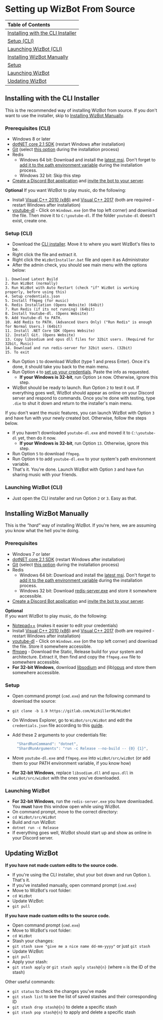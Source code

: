 # Setting up WizBot From Source

| Table of Contents |
| :--- |
| [Installing with the CLI Installer](#installing-with-the-cli-installer) |
| [Setup \(CLI\)](#setup-cli) |
| [Launching WizBot \(CLI\)](#launching-wizbot-cli) |
| [Installing WizBot Manually](#installing-wizbot-manually) |
| [Setup](#setup) |
| [Launching WizBot](#launching-wizbot) |
| [Updating WizBot](#updating-wizbot) |

## Installing with the CLI Installer

This is the recommended way of installing WizBot from source. If you don't want to use the installer, skip to [Installing WizBot Manually](#installing-wizbot-manually).

### Prerequisites \(CLI\)

- Windows 8 or later
- [dotNET core 2.1 SDK](https://www.microsoft.com/net/download/dotnet-core/2.1) \(restart Windows after installation\)
- [Git](https://git-scm.com/downloads) \(select [this option](https://i.imgur.com/zlWVTsi.png) during the installation process\)
- Redis
  - Windows 64 bit: Download and install the [latest msi](https://github.com/MicrosoftArchive/redis/releases/tag/win-3.0.504). Don't forget to [add it to the path environment variable](https://i.imgur.com/uUby6Xw.png) during the installation process.
  - Windows 32 bit: Skip this step 
- [Create a Discord Bot application](../jsons-explained.md/#creating-discord-bot-application) and [invite the bot to your server](../jsons-explained.md/#inviting-your-bot-to-your-server).

**Optional** If you want WizBot to play music, do the following:

- Install [Visual C++ 2010 \(x86\)](https://download.microsoft.com/download/1/6/5/165255E7-1014-4D0A-B094-B6A430A6BFFC/vcredist_x86.exe) and [Visual C++ 2017](https://support.microsoft.com/en-us/help/2977003/the-latest-supported-visual-c-downloads) \(both are required - restart Windows after installation\)
- [youtube-dl](https://rg3.github.io/youtube-dl/download.html) - Click on `Windows.exe` \(on the top left corner\) and download the file. Then move it to `C:\youtube-dl`. If the folder `youtube-dl` doesn't exist, create one.

### Setup \(CLI\)

- Download the [CLI installer](https://raw.githubusercontent.com/Wizkiller96/WizBotInstallerWin/1.9/WizBotInstaller.bat). Move it to where you want WizBot's files to be.
- Right click the file and extract it.
- Right click the `WizBotInstaller.bat` file and open it as Administrator
- After the admin check, you should see main menu with the options below:

```
1. Download Latest Build
2. Run WizBot (normally)
3. Run WizBot with Auto Restart (check "if" WizBot is working properly, before using this)
4. Setup credentials.json
5. Install ffmpeg (for music)
6. Redis Installation (Opens Website) (64bit)
7. Run Redis (if its not running) (64bit)
8. Install Youtube-dl. (Opens Website)
9. Add Youtube-dl to PATH.
10. Add Redis to PATH. (Advanced Users Only) ("Run Redis" is enough for Normal Users.) (64bit)
11. Install .NET Core SDK (Opens Website)
12. Install Git. (Opens Website)
13. Copy libsodium and opus dll files for 32bit users. (Required for 32bit, Music)
14. Download and run redis-server for 32bit users. (32bit)
15. To exit
```

- Run Option `1` to download WizBot \(type 1 and press Enter\). Once it's done, it should take you back to the main menu.
- Run Option `4` to [set up your credentials](http://wizbot.readthedocs.io/en/latest/JSON%20Explanations/). Paste the info as requested.
  - **If your Windows is 32-bit**, run Option `14` now. Otherwise, ignore this step.
- WizBot should be ready to launch. Run Option `2` to test it out. If everything goes well, WizBot should appear as online on your Discord server and respond to commands. Once you're done with testing, type `.die` to shut it down and return to the installer's main menu.

If you don't want the music features, you can launch WizBot with Option `3` and have fun with your newly created bot. Otherwise, follow the steps below.

- If you haven't downloaded `youtube-dl.exe` and moved it to `C:\youtube-dl` yet, then do it now.
  - **If your Windows is 32-bit**, run Option `13`. Otherwise, ignore this step.
- Run Option `5` to download `ffmpeg`.
- Run Option `9` to add `youtube-dl.exe` to your system's path environment variable.
- That's it. You're done. Launch WizBot with Option `3` and have fun sharing music with your friends.

### Launching WizBot \(CLI\)

- Just open the CLI installer and run Option `2` or `3`. Easy as that.

## Installing WizBot Manually

This is the _"hard"_ way of installing WizBot. If you're here, we are assuming you know what the hell you're doing.

### Prerequisites

- Windows 7 or later
- [dotNET core 2.1 SDK](https://www.microsoft.com/net/download/) \(restart Windows after installation\)
- [Git](https://git-scm.com/downloads) \(select [this option](https://i.imgur.com/zlWVTsi.png) during the installation process\)
- Redis
  - Windows 64 bit: Download and install the [latest msi](https://github.com/MicrosoftArchive/redis/releases/tag/win-3.0.504). Don't forget to [add it to the path environment variable](https://i.imgur.com/uUby6Xw.png) during the installation process.
  - Windows 32 bit: Download [redis-server.exe](https://github.com/Wizkiller96/WizBotFiles/blob/master/x86%20Prereqs/redis-server.exe?raw=true) and store it somewhere accessible.
- [Create a Discord Bot application](http://wizbot.readthedocs.io/en/latest/JSON%20Explanations/#creating-discord-bot-application) and [invite the bot to your server](http://wizbot.readthedocs.io/en/latest/JSON%20Explanations/#inviting-your-bot-to-your-server).

**Optional**  
If you want WizBot to play music, do the following:

- [Notepad++](https://notepad-plus-plus.org/) \(makes it easier to edit your credentials\)
- Install [Visual C++ 2010 \(x86\)](https://download.microsoft.com/download/1/6/5/165255E7-1014-4D0A-B094-B6A430A6BFFC/vcredist_x86.exe) and [Visual C++ 2017](https://support.microsoft.com/en-us/help/2977003/the-latest-supported-visual-c-downloads) \(both are required - restart Windows after installation\)
- [youtube-dl](https://rg3.github.io/youtube-dl/download.html) - Click on `Windows.exe` \(on the top left corner\) and download the file. Store it somewhere accessible.
- [ffmpeg](https://ffmpeg.zeranoe.com/builds/) - Download the Static, Release build for your system and architecture. Extract it, then find and copy the `ffmpeg.exe` file to somewhere accessible.
- **For 32-bit Windows**, download [libsodium](https://github.com/Wizkiller96/WizBotFiles/blob/master/x86%20Prereqs/WizBot_Music/libsodium.dll?raw=true) and \(lib\)[opus](https://github.com/Wizkiller96/WizBotFiles/blob/master/x86%20Prereqs/WizBot_Music/opus.dll?raw=true) and store them somewhere accessible.

### Setup

- Open command prompt \(`cmd.exe`\) and run the following command to download the source:
- `git clone -b 1.9 https://gitlab.com/Wizkiller96/WizBot`  
- On Windows Explorer, go to `WizBot/src/WizBot` and edit the `credentials.json` file according to this [guide](http://wizbot.readthedocs.io/en/latest/JSON%20Explanations/#setting-up-credentialsjson-file).
- Add these 2 arguments to your credentials file:

  ```javascript
    "ShardRunCommand": "dotnet",
    "ShardRunArguments": "run -c Release --no-build -- {0} {1}",
  ```

- Move `youtube-dl.exe` and `ffmpeg.exe` into `wizBot/src/wizBot` \(or add them to your PATH environment variable, if you know how\) 
- **For 32-bit Windows**, replace `libsodium.dll` and `opus.dll` in `wizBot/src/wizBot` with the ones you've downloaded.

### Launching WizBot

- **For 32-bit Windows**, run the `redis-server.exe` you have downloaded. You **must** have this window open while using WizBot.
- On command prompt, move to the correct directory:
- `cd WizBot/src/WizBot`  
- Build and run WizBot:
- `dotnet run -c Release`  
- If everything goes well, WizBot should start up and show as online in your Discord server.

## Updating WizBot

**If you have not made custom edits to the source code.**

- If you're using the CLI installer, shut your bot down and run Option `1`. That's it.  
- If you've installed manually, open command prompt \(`cmd.exe`\)  
- Move to WizBot's root folder:  
- `cd WizBot`  
- Update WizBot:  
- `git pull`   

**If you have made custom edits to the source code.**

- Open command prompt \(`cmd.exe`\)  
- Move to WizBot's root folder:  
- `cd WizBot`  
- Stash your changes:  
- `git stash save "give me a nice name dd-mm-yyyy"` or just `git stash`  
- Update WizBot:  
- `git pull`  
- Apply your stash:  
- `git stash apply` or `git stash apply stash@{n}` \(where `n` is the ID of the stash\)  

Other useful commands:

- `git status` to check the changes you've made  
- `git stash list` to see the list of saved stashes and their corresponding ID  
- `git stash drop stash@{n}` to delete a specific stash  
- `git stash pop stash@{n}` to apply and delete a specific stash

